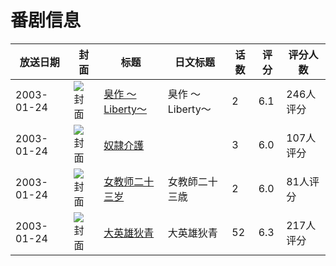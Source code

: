 # 番剧信息

|放送日期|封面|标题|日文标题|话数|评分|评分人数|
|---|---|---|---|---|---|---|
|2003-01-24|![封面](https://bangumi.tv/img/no_icon_subject.png)|[臭作 ～Liberty～](https://bangumi.tv/subject/11936)|臭作 ～Liberty～|2|6.1|246人评分|
|2003-01-24|![封面](https://bangumi.tv/img/no_icon_subject.png)|[奴隷介護](https://bangumi.tv/subject/69193)||3|6.0|107人评分|
|2003-01-24|![封面](https://bangumi.tv/img/no_icon_subject.png)|[女教师二十三岁](https://bangumi.tv/subject/74290)|女教師二十三歳|2|6.0|81人评分|
|2003-01-24|![封面](https://lain.bgm.tv/pic/cover/c/f4/b7/103160_JJfGQ.jpg)|[大英雄狄青](https://bangumi.tv/subject/103160)|大英雄狄青|52|6.3|217人评分|
